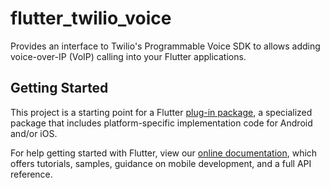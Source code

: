 # flutter_twilio_voice

Provides an interface to Twilio&#x27;s Programmable Voice SDK to allows adding voice-over-IP (VoIP) calling into your Flutter applications.

## Getting Started

This project is a starting point for a Flutter
[plug-in package](https://flutter.dev/developing-packages/),
a specialized package that includes platform-specific implementation code for
Android and/or iOS.

For help getting started with Flutter, view our 
[online documentation](https://flutter.dev/docs), which offers tutorials, 
samples, guidance on mobile development, and a full API reference.
